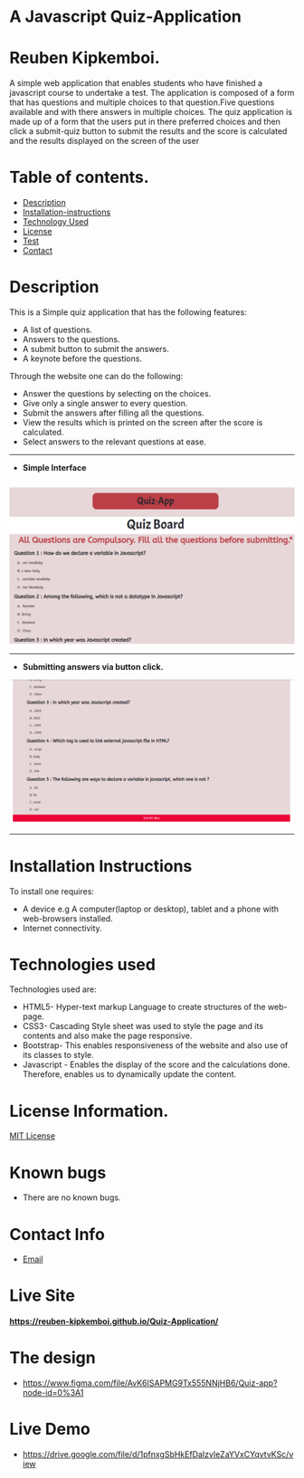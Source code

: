 # A Javascript Quiz-Application

# Reuben Kipkemboi.

<p>A simple  web application that enables students who have finished a javascript course to undertake a test.
The application is composed of a form that has questions and multiple choices to that question.Five questions available and with there answers in multiple choices.
The quiz application is made up of a form that the users put in there preferred choices and then click a submit-quiz button to
submit the results and the score is calculated and the results displayed on the screen of the user</p>
 

# Table of contents.

+ [Description](#description)
+ [Installation-instructions](#Installation-instructions)
+ [Technology Used](#technology-used)
+ [License](#license-Information)
+ [Test](#instructions-on-running-tests)
+ [Contact](#contact-info)

# Description

This is a Simple quiz application that has the following features:
* A list of questions.
*  Answers to the questions.
* A submit button to submit the answers.
* A keynote before the questions.

 Through the website one can do the following:
 + Answer the questions by selecting on the choices.
 + Give only a single answer to every question.
 + Submit the answers after filling all the questions.
 + View the results which is printed on the screen after the score is calculated.
 + Select answers to the relevant questions at ease.

 <hr>

  * **Simple Interface**

 ![Quiz-Application Interface](/Images/Quiz-App.png)

 <hr>

 + **Submitting answers via button click.**

 ![Quiz-Application Submit button](/Images/submit.png)

 <hr>


# Installation Instructions

To install one requires:
* A device e.g A computer(laptop or desktop), tablet and a phone with web-browsers installed.
* Internet connectivity. 

# Technologies used
Technologies used are:
* HTML5- Hyper-text markup Language to create structures of the web-page.
* CSS3- Cascading Style sheet was used to style the page and its contents and also make the page        responsive.
* Bootstrap- This enables responsiveness of the website and also use of its classes to style.
* Javascript - Enables the display of the score and the calculations done. Therefore, enables us to dynamically update the content.

# License Information.
 [MIT License](License)

# Known bugs

+ There are no known bugs.

# Contact Info
* [Email](rotichkipkemboireuben@gmail.com)

# Live Site

#### **https://reuben-kipkemboi.github.io/Quiz-Application/**

# The design 
+ https://www.figma.com/file/AvK6ISAPMG9Tx555NNjHB6/Quiz-app?node-id=0%3A1

# Live Demo
* https://drive.google.com/file/d/1pfnxgSbHkEfDaIzyleZaYVxCYqvtvKSc/view
